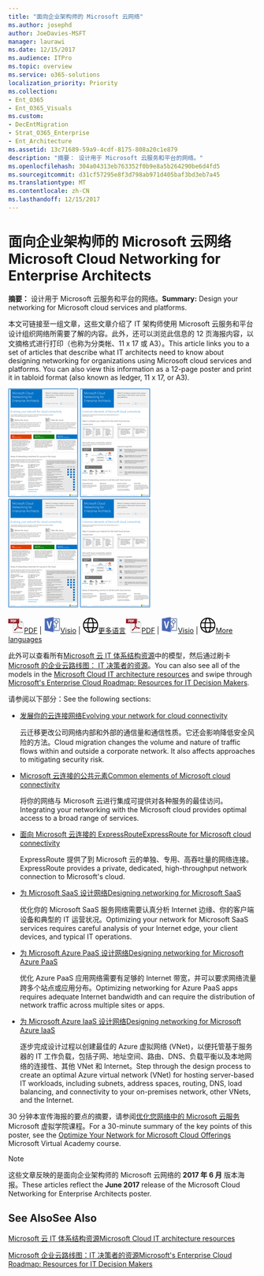 ```yaml
---
title: "面向企业架构师的 Microsoft 云网络"
ms.author: josephd
author: JoeDavies-MSFT
manager: laurawi
ms.date: 12/15/2017
ms.audience: ITPro
ms.topic: overview
ms.service: o365-solutions
localization_priority: Priority
ms.collection:
- Ent_O365
- Ent_O365_Visuals
ms.custom:
- DecEntMigration
- Strat_O365_Enterprise
- Ent_Architecture
ms.assetid: 13c71689-59a9-4cdf-8175-808a20c1e879
description: "摘要： 设计用于 Microsoft 云服务和平台的网络。"
ms.openlocfilehash: 304a04313eb763352f0b9e8a5b264290be6d4fd5
ms.sourcegitcommit: d31cf57295e8f3d798ab971d405baf3bd3eb7a45
ms.translationtype: MT
ms.contentlocale: zh-CN
ms.lasthandoff: 12/15/2017
---
```

# <a name="microsoft-cloud-networking-for-enterprise-architects"></a><span data-ttu-id="a0d34-103">面向企业架构师的 Microsoft 云网络</span><span class="sxs-lookup"><span data-stu-id="a0d34-103">Microsoft Cloud Networking for Enterprise Architects</span></span>

 <span data-ttu-id="a0d34-104">**摘要：** 设计用于 Microsoft 云服务和平台的网络。</span><span class="sxs-lookup"><span data-stu-id="a0d34-104">**Summary:** Design your networking for Microsoft cloud services and platforms.</span></span>
  
<span data-ttu-id="a0d34-p101">本文可链接至一组文章，这些文章介绍了 IT 架构师使用 Microsoft 云服务和平台设计组织网络所需要了解的内容。此外，还可以浏览此信息的 12 页海报内容，以文摘格式进行打印（也称为分类帐、11 x 17 或 A3）。</span><span class="sxs-lookup"><span data-stu-id="a0d34-p101">This article links you to a set of articles that describe what IT architects need to know about designing networking for organizations using Microsoft cloud services and platforms. You can also view this information as a 12-page poster and print it in tabloid format (also known as ledger, 11 x 17, or A3).</span></span>
  
<span data-ttu-id="a0d34-107">[![缩略图像可查看 Microsoft 云网络模型](images/95e8ab6a-b4d0-4836-acc1-b0b77ebf46e6.png)  
](https://go.microsoft.com/fwlink/p/?linkid=842073)</span><span class="sxs-lookup"><span data-stu-id="a0d34-107">[![Thumb image for Microsoft cloud networking model](images/95e8ab6a-b4d0-4836-acc1-b0b77ebf46e6.png)  
](https://go.microsoft.com/fwlink/p/?linkid=842073)</span></span>
  
<span data-ttu-id="a0d34-108">![PDF 文件](images/ITPro_Other_PDFicon.png)[PDF](https://go.microsoft.com/fwlink/p/?linkid=842073) | ![Visio 文件](images/ITPro_Other_VisioIcon.jpg)[Visio](https://go.microsoft.com/fwlink/p/?linkid=842074) | ![参阅包含其他语言版本的页面](images/e16c992d-b0f8-48ae-bf44-db7a9fcaab9e.png)[更多语言](https://www.microsoft.com/download/details.aspx?id=54425)</span><span class="sxs-lookup"><span data-stu-id="a0d34-108">![PDF file](images/ITPro_Other_PDFicon.png)[PDF](https://go.microsoft.com/fwlink/p/?linkid=842073) | ![Visio file](images/ITPro_Other_VisioIcon.jpg)[Visio](https://go.microsoft.com/fwlink/p/?linkid=842074) | ![See a page with versions in additional languages](images/e16c992d-b0f8-48ae-bf44-db7a9fcaab9e.png)[More languages](https://www.microsoft.com/download/details.aspx?id=54425)</span></span>
  
<span data-ttu-id="a0d34-109">此外可以查看所有[Microsoft 云 IT 体系结构资源](microsoft-cloud-it-architecture-resources.md)中的模型，然后通过刷卡[Microsoft 的企业云路线图： IT 决策者的资源](https://aka.ms/cloudarchitecture)。</span><span class="sxs-lookup"><span data-stu-id="a0d34-109">You can also see all of the models in the [Microsoft Cloud IT architecture resources](microsoft-cloud-it-architecture-resources.md) and swipe through [Microsoft's Enterprise Cloud Roadmap: Resources for IT Decision Makers](https://aka.ms/cloudarchitecture).</span></span>
  
<span data-ttu-id="a0d34-110">请参阅以下部分：</span><span class="sxs-lookup"><span data-stu-id="a0d34-110">See the following sections:</span></span>
  
- [<span data-ttu-id="a0d34-111">发展你的云连接网络</span><span class="sxs-lookup"><span data-stu-id="a0d34-111">Evolving your network for cloud connectivity</span></span>](evolving-your-network-for-cloud-connectivity.md)
    
    <span data-ttu-id="a0d34-p102">云迁移更改公司网络内部和外部的通信量和通信性质。它还会影响降低安全风险的方法。</span><span class="sxs-lookup"><span data-stu-id="a0d34-p102">Cloud migration changes the volume and nature of traffic flows within and outside a corporate network. It also affects approaches to mitigating security risk.</span></span>
    
- [<span data-ttu-id="a0d34-114">Microsoft 云连接的公共元素</span><span class="sxs-lookup"><span data-stu-id="a0d34-114">Common elements of Microsoft cloud connectivity</span></span>](common-elements-of-microsoft-cloud-connectivity.md)
    
    <span data-ttu-id="a0d34-115">将你的网络与 Microsoft 云进行集成可提供对各种服务的最佳访问。</span><span class="sxs-lookup"><span data-stu-id="a0d34-115">Integrating your networking with the Microsoft cloud provides optimal access to a broad range of services.</span></span>
    
- [<span data-ttu-id="a0d34-116">面向 Microsoft 云连接的 ExpressRoute</span><span class="sxs-lookup"><span data-stu-id="a0d34-116">ExpressRoute for Microsoft cloud connectivity</span></span>](expressroute-for-microsoft-cloud-connectivity.md)
    
    <span data-ttu-id="a0d34-117">ExpressRoute 提供了到 Microsoft 云的单独、专用、高吞吐量的网络连接。</span><span class="sxs-lookup"><span data-stu-id="a0d34-117">ExpressRoute provides a private, dedicated, high-throughput network connection to Microsoft's cloud.</span></span>
    
- [<span data-ttu-id="a0d34-118">为 Microsoft SaaS 设计网络</span><span class="sxs-lookup"><span data-stu-id="a0d34-118">Designing networking for Microsoft SaaS</span></span>](designing-networking-for-microsoft-saas.md)
    
    <span data-ttu-id="a0d34-119">优化你的 Microsoft SaaS 服务网络需要认真分析 Internet 边缘、你的客户端设备和典型的 IT 运营状况。</span><span class="sxs-lookup"><span data-stu-id="a0d34-119">Optimizing your network for Microsoft SaaS services requires careful analysis of your Internet edge, your client devices, and typical IT operations.</span></span>
    
- [<span data-ttu-id="a0d34-120">为 Microsoft Azure PaaS 设计网络</span><span class="sxs-lookup"><span data-stu-id="a0d34-120">Designing networking for Microsoft Azure PaaS</span></span>](designing-networking-for-microsoft-azure-paas.md)
    
    <span data-ttu-id="a0d34-121">优化 Azure PaaS 应用网络需要有足够的 Internet 带宽，并可以要求网络流量跨多个站点或应用分布。</span><span class="sxs-lookup"><span data-stu-id="a0d34-121">Optimizing networking for Azure PaaS apps requires adequate Internet bandwidth and can require the distribution of network traffic across multiple sites or apps.</span></span>
    
- [<span data-ttu-id="a0d34-122">为 Microsoft Azure IaaS 设计网络</span><span class="sxs-lookup"><span data-stu-id="a0d34-122">Designing networking for Microsoft Azure IaaS</span></span>](designing-networking-for-microsoft-azure-iaas.md)
    
    <span data-ttu-id="a0d34-123">逐步完成设计过程以创建最佳的 Azure 虚拟网络 (VNet)，以便托管基于服务器的 IT 工作负载，包括子网、地址空间、路由、DNS、负载平衡以及本地网络的连接性、其他 VNet 和 Internet。</span><span class="sxs-lookup"><span data-stu-id="a0d34-123">Step through the design process to create an optimal Azure virtual network (VNet) for hosting server-based IT workloads, including subnets, address spaces, routing, DNS, load balancing, and connectivity to your on-premises network, other VNets, and the Internet.</span></span>
    
<span data-ttu-id="a0d34-124">30 分钟本宣传海报的要点的摘要，请参阅[优化您网络中的 Microsoft 云服务](https://mva.microsoft.com/en-US/training-courses/optimize-your-network-for-microsoft-cloud-offerings-17743)Microsoft 虚拟学院课程。</span><span class="sxs-lookup"><span data-stu-id="a0d34-124">For a 30-minute summary of the key points of this poster, see the [Optimize Your Network for Microsoft Cloud Offerings](https://mva.microsoft.com/en-US/training-courses/optimize-your-network-for-microsoft-cloud-offerings-17743) Microsoft Virtual Academy course.</span></span>
  
> [!NOTE]
> <span data-ttu-id="a0d34-125">这些文章反映的是面向企业架构师的 Microsoft 云网络的 **2017 年 6 月** 版本海报。</span><span class="sxs-lookup"><span data-stu-id="a0d34-125">These articles reflect the **June 2017** release of the Microsoft Cloud Networking for Enterprise Architects poster.</span></span>
  
## <a name="see-also"></a><span data-ttu-id="a0d34-126">See Also</span><span class="sxs-lookup"><span data-stu-id="a0d34-126">See Also</span></span>

[<span data-ttu-id="a0d34-127">Microsoft 云 IT 体系结构资源</span><span class="sxs-lookup"><span data-stu-id="a0d34-127">Microsoft Cloud IT architecture resources</span></span>](microsoft-cloud-it-architecture-resources.md)

[<span data-ttu-id="a0d34-128">Microsoft 企业云路线图：IT 决策者的资源</span><span class="sxs-lookup"><span data-stu-id="a0d34-128">Microsoft's Enterprise Cloud Roadmap: Resources for IT Decision Makers</span></span>](https://sway.com/FJ2xsyWtkJc2taRD)



